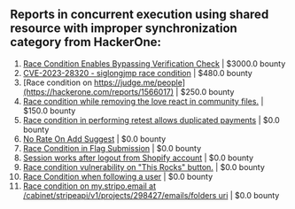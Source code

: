## Reports in concurrent execution using shared resource with improper synchronization category from HackerOne:
1. [Race Condition Enables Bypassing Verification Check](https://hackerone.com/reports/2110030) | $3000.0 bounty
2. [ CVE-2023-28320 - siglongjmp race condition](https://hackerone.com/reports/1990421) | $480.0 bounty
3. [Race condition on https://judge.me/people](https://hackerone.com/reports/1566017) | $250.0 bounty
4. [Race condition while removing the love react in community files.](https://hackerone.com/reports/996141) | $150.0 bounty
5. [Race condition in performing retest allows duplicated payments](https://hackerone.com/reports/429026) | $0.0 bounty
6. [No Rate On Add Suggest](https://hackerone.com/reports/481654) | $0.0 bounty
7. [Race Condition in Flag Submission](https://hackerone.com/reports/454949) | $0.0 bounty
8. [Session works after logout from Shopify account](https://hackerone.com/reports/340191) | $0.0 bounty
9. [Race condition vulnerability on "This Rocks" button.](https://hackerone.com/reports/474021) | $0.0 bounty
10. [Race Condition when following a user](https://hackerone.com/reports/927384) | $0.0 bounty
11. [Race condition on my.stripo.email at /cabinet/stripeapi/v1/projects/298427/emails/folders uri](https://hackerone.com/reports/994051) | $0.0 bounty